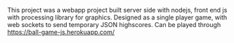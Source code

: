 This project was a webapp project built server side with nodejs, front end js with processing library for graphics. Designed as a single player game, with web sockets to send temporary JSON highscores. Can be played through https://ball-game-js.herokuapp.com/



